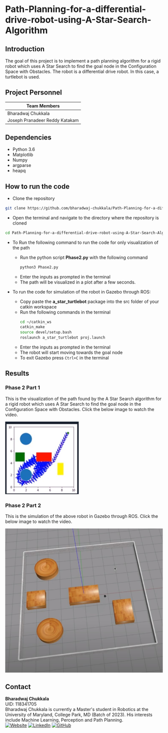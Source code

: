 # Path-Planning-for-a-differential-drive-robot-using-A-Star-Search-Algorithm

## Introduction

The goal of this project is to implement a path planning algorithm for a rigid robot which uses A Star Search to find the goal node in the Configuration Space with Obstacles. The robot is a differential drive robot. In this case, a turtlebot is used.

## Project Personnel

| **Team Members**                   |
| ------------------------------ |
| Bharadwaj Chukkala             |
| Joseph Pranadeer Reddy Katakam |

## Dependencies

* Python 3.6
* Matplotlib
* Numpy
* argparse
* heapq

## How to run the code

* Clone the repository

```bash
git clone https://github.com/bharadwaj-chukkala/Path-Planning-for-a-differential-drive-robot-using-A-Star-Search-Algorithm.git
```

* Open the terminal and navigate to the directory where the repository is cloned

```bash
cd Path-Planning-for-a-differential-drive-robot-using-A-Star-Search-Algorithm
```

* To Run the following command to run the code for only visualization of the path
    * Run the python script **Phase2.py** with the following command
        ```bash
        python3 Phase2.py
        ```
    * Enter the inputs as prompted in the terminal
    * The path will be visualized in a plot after a few seconds.



* To run the code for simulation of the robot in Gazebo through ROS:

  * Copy paste the **a_star_turtlebot** package into the src folder of your catkin workspace
  * Run the following commands in the terminal
    ```bash
    cd ~/catkin_ws
    catkin_make
    source devel/setup.bash
    roslaunch a_star_turtlebot proj.launch
    ```
  * Enter the inputs as prompted in the terminal
  * The robot will start moving towards the goal node
  * To exit Gazebo press ``Ctrl+C`` in the terminal

## Results

### Phase 2 Part 1

This is the visualization of the path found by the A Star Search algorithm for a rigid robot which uses A Star Search to find the goal node in the Configuration Space with Obstacles. Click the below image to watch the video.

[![Phase 2 Part 1](https://github.com/bharadwaj-chukkala/Path-Planning-for-a-differential-drive-robot-using-A-Star-Search-Algorithm/blob/main/outputs/P3P1.jpg)](https://drive.google.com/file/d/105u4m5jktIU5xoYhF-J1HIAQVPftdcAq/view?usp=share_link)

### Phase 2 Part 2

This is the simulation of the above robot in Gazebo through ROS. Click the below image to watch the video.

[![Phase 2 Part 2](https://github.com/bharadwaj-chukkala/Path-Planning-for-a-differential-drive-robot-using-A-Star-Search-Algorithm/blob/main/outputs/P3P2.jpg)](https://drive.google.com/file/d/1tFrjVtalV8_ed-6tbaOr8Phx-Ovm0vvK/view?usp=share_link)

## Contact

**Bharadwaj Chukkala**<br>
UID: 118341705<br>
Bharadwaj Chukkala is currently a Master's student in Robotics at the University of Maryland, College Park, MD (Batch of 2023). His interests include Machine Learning, Perception and Path Planning.<br>
[![Website](https://img.shields.io/badge/Website-000000?style=for-the-badge&logo=google-chrome&logoColor=white)](https://bharadwaj-chukkala.github.io/)
[![LinkedIn](https://img.shields.io/badge/LinkedIn-0077B5?style=for-the-badge&logo=linkedin&logoColor=white)](https://www.linkedin.com/in/bharadwaj-chukkala/)
[![GitHub](https://img.shields.io/badge/GitHub-100000?style=for-the-badge&logo=github&logoColor=white)](https://github.com/bharadwaj-chukkala)

